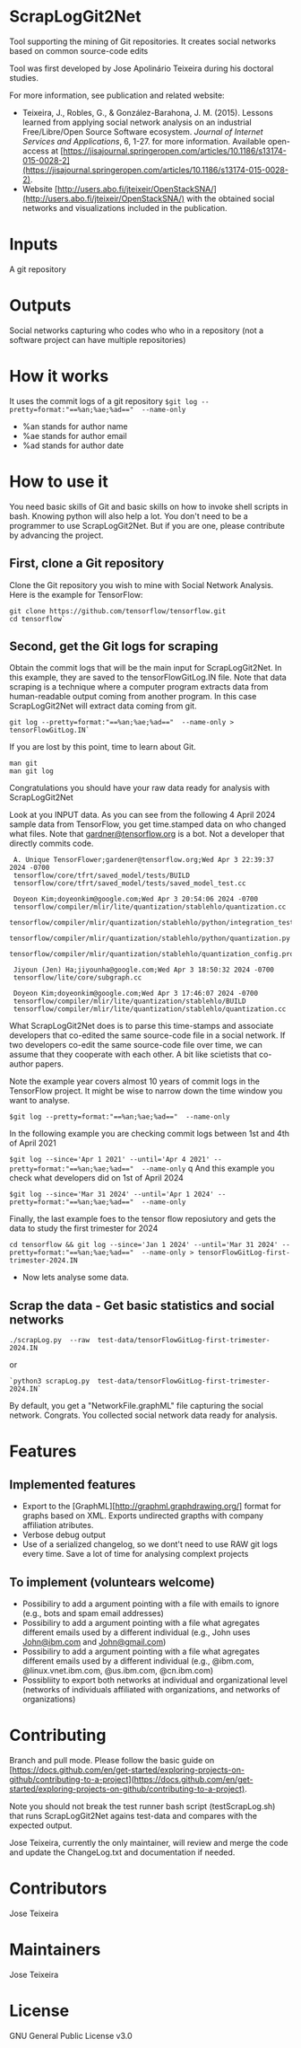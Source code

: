 # ScrapLogGit2Net
Tool supporting the mining of Git repositories. It creates social networks based on common source-code edits

Tool was first developed by Jose Apolinário Teixeira during his doctoral studies. 

For more information, see publication and related website: 

- Teixeira, J., Robles, G., & González-Barahona, J. M. (2015). Lessons learned from applying social network analysis on an industrial Free/Libre/Open Source Software ecosystem. *Journal of Internet Services and Applications*, 6, 1-27. for more information. Available open-access at  [https://jisajournal.springeropen.com/articles/10.1186/s13174-015-0028-2](https://jisajournal.springeropen.com/articles/10.1186/s13174-015-0028-2).
- Website [http://users.abo.fi/jteixeir/OpenStackSNA/](http://users.abo.fi/jteixeir/OpenStackSNA/) with the obtained social networks and visualizations included in the publication. 




# Inputs #

A git repository


# Outputs #
Social networks capturing who codes who who in a repository (not a software project can have multiple repositories)

# How it works #

It uses the commit logs of a git repository
`$git log --pretty=format:"==%an;%ae;%ad=="  --name-only`

- %an stands for author name
- %ae stands for author email
- %ad stands for author date

# How to use it  #

You need basic skills of Git and basic skills on how to invoke shell scripts in bash.  Knowing python will also help a lot. 
You don't need to be a programmer to use ScrapLogGit2Net. But if you are one, please contribute by advancing the project. 

## First, clone a Git repository 

Clone the Git repository you wish to mine with Social Network Analysis. Here is the example for TensorFlow: 

```
git clone https://github.com/tensorflow/tensorflow.git
cd tensorflow`
```


## Second, get the Git logs for scraping 


Obtain the commit logs that will be the main input for ScrapLogGit2Net. In this example, they are saved to the tensorFlowGitLog.IN file. 
Note that data scraping is a technique where a computer program extracts data from human-readable output coming from another program. In this case ScrapLogGit2Net will extract data coming from git.

```
git log --pretty=format:"==%an;%ae;%ad=="  --name-only > tensorFlowGitLog.IN`
```

If you are lost by this point, time to learn about Git. 

```
man git
man git log
```

Congratulations you should have your raw data ready for analysis with ScrapLogGit2Net


Look at you INPUT data.  As you can see from the following 4 April 2024 sample data from TensorFlow, you get time.stamped data on who changed what files. 
Note that gardner@tensorflow.org is a bot. Not a developer that directly commits code. 

     A. Unique TensorFlower;gardener@tensorflow.org;Wed Apr 3 22:39:37 2024 -0700
     tensorflow/core/tfrt/saved_model/tests/BUILD
     tensorflow/core/tfrt/saved_model/tests/saved_model_test.cc

     Doyeon Kim;doyeonkim@google.com;Wed Apr 3 20:54:06 2024 -0700
     tensorflow/compiler/mlir/lite/quantization/stablehlo/quantization.cc
     tensorflow/compiler/mlir/quantization/stablehlo/python/integration_test/quantize_model_test.py
     tensorflow/compiler/mlir/quantization/stablehlo/python/quantization.py
     tensorflow/compiler/mlir/quantization/stablehlo/quantization_config.proto

     Jiyoun (Jen) Ha;jiyounha@google.com;Wed Apr 3 18:50:32 2024 -0700
     tensorflow/lite/core/subgraph.cc

     Doyeon Kim;doyeonkim@google.com;Wed Apr 3 17:46:07 2024 -0700
     tensorflow/compiler/mlir/lite/quantization/stablehlo/BUILD
     tensorflow/compiler/mlir/lite/quantization/stablehlo/quantization.cc



What ScrapLogGit2Net does is to parse this time-stamps and associate developers that co-edited the same source-code file in a social network.  If two developers co-edit the same source-code file over time, we can assume that they cooperate with each other. A bit like scietists that co-author papers.  



Note the example year covers almost 10 years of commit logs in the TensorFlow project. It might be wise to narrow down the time window you want to analyse.


`$git log --pretty=format:"==%an;%ae;%ad=="  --name-only`

In the following example you are checking commit logs between 1st and 4th of April 2021 

`$git log --since='Apr 1 2021' --until='Apr 4 2021' --pretty=format:"==%an;%ae;%ad=="  --name-only`
q
And this example you check what developers did on 1st of April 2024


`$git log --since='Mar 31 2024' --until='Apr 1 2024' --pretty=format:"==%an;%ae;%ad=="  --name-only`

Finally, the last example foes to the tensor flow reposiutory and gets the data to study the  first trimester for 2024

`cd tensorflow && git log --since='Jan 1 2024' --until='Mar 31 2024' --pretty=format:"==%an;%ae;%ad=="  --name-only > tensorFlowGitLog-first-trimester-2024.IN `


- Now lets analyse some data.

## Scrap the data - Get basic statistics and social networks 
```
./scrapLog.py  --raw  test-data/tensorFlowGitLog-first-trimester-2024.IN
```
or
```
`python3 scrapLog.py  test-data/tensorFlowGitLog-first-trimester-2024.IN`
```

By default, you get a "NetworkFile.graphML" file capturing the social network. 
Congrats. You collected social network data ready for analysis. 

# Features 

## Implemented features 
- Export to the [GraphML][http://graphml.graphdrawing.org/] format for graphs based on XML. Exports undirected grapths with company affiliation atributes. 
- Verbose debug output
- Use of a serialized changelog, so we dont't need to use RAW git logs every time. Save a lot of time for analysing complext projects 

## To implement (voluntears welcome)
- Possibiliry to add a argument pointing with a file with emails to ignore (e.g., bots and spam email addresses)
- Possibiliry to add a argument pointing with a file what agregates different emails used by a different individual  (e.g., John uses <John@ibm.com> and <John@gmail.com>)
- Possibiliry to add a argument pointing with a file what agregates different emails used by a different individual (e.g., @ibm.com, @linux.vnet.ibm.com, @us.ibm.com, @cn.ibm.com)
- Possibliity to export both networks at individual and organizational level (networks of individuals affiliated with organizations, and networks of organizations) 

# Contributing 
Branch and pull mode. Please follow the basic guide on [https://docs.github.com/en/get-started/exploring-projects-on-github/contributing-to-a-project](https://docs.github.com/en/get-started/exploring-projects-on-github/contributing-to-a-project). 

Note you should not break the test runner bash script (testScrapLog.sh) that runs ScrapLogGit2Net agains test-data and compares with the expected output. 

Jose Teixeira, currently the only maintainer,  will review and merge the code and update the ChangeLog.txt and documentation if needed.  

# Contributors 
Jose Teixeira

# Maintainers  
Jose Teixeira

# License 
GNU General Public License v3.0
